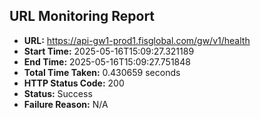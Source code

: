 ## URL Monitoring Report

- **URL:** https://api-gw1-prod1.fisglobal.com/gw/v1/health
- **Start Time:** 2025-05-16T15:09:27.321189
- **End Time:** 2025-05-16T15:09:27.751848
- **Total Time Taken:** 0.430659 seconds
- **HTTP Status Code:** 200
- **Status:** Success
- **Failure Reason:** N/A
